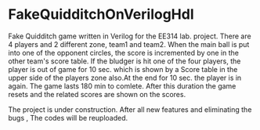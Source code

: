 # FakeQuidditchOnVerilogHdl
Fake Quidditch game written in Verilog for the EE314 lab. project.
There are 4 players and 2 different zone, team1 and team2. When the main ball is put into one of the opponent  circles, the score is incremented by one in the other team's score table.
If the bludger is hit one of the four  players, the player is out of game for 10 sec. which is shown by a Score table in the upper side of the players zone also.At the end for 10 sec. the player is in again.
The game lasts 180 min to comlete. After this duration the game resets and the related scores are shown on the scores.

 The project is under construction. After all new features and eliminating the bugs , The codes will be reuploaded.
 

